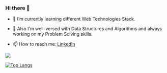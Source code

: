 ### Hi there 👋

- 🌱 I’m currently learning different Web Technologies Stack.
- 🔭 Also I'm well-versed with Data Structures and Algorithms and always working on my Problem Solving skills.

- 📫 How to reach me: [LinkedIn](https://www.linkedin.com/in/ikaransingh/) 


![](https://github-readme-stats.vercel.app/api?username=ikaran-singh&show_icons=true&theme=vision-friendly)

[![Top Langs](https://github-readme-stats.vercel.app/api/top-langs/?username=ikaran-singh&layout=compact&theme=chartreuse-dark)](https://github.com/ikaran-singh/github-readme-stats)
